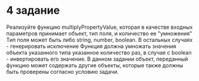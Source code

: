 # 4 задание

Реализуйте функцию multiplyPropertyValue, которая в качестве входных параметров принимает объект, тип поля, и количество ее "умножения"
Тип поля может быть либо string, number, boolean. В остальных случаях - генерировать исключение
Функция должна умножать значения объекта указанного типа указанное количество раз, в случае с boolean - инвертировать его значение.
В данном задании объект, переданный функцию может содержать другие объекты, которые также должны быть проверены согласно условию задачи.

